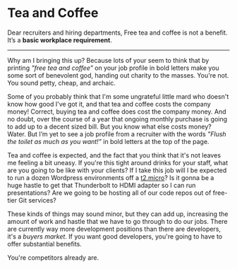 # Tea and Coffee

Dear recruiters and hiring departments,
Free tea and coffee is not a benefit. It’s a **basic workplace requirement**.

---

Why am I bringing this up? Because lots of your seem to think that by printing *"free tea and coffee"* on your job profile in bold letters make you some sort of benevolent god, handing out charity to the masses. You're not. You sound petty, cheap, and archaic. 

Some of you probably think that I'm some ungrateful little mard who doesn't know how good I've got it, and that tea and coffee costs the company money! Correct, buying tea and coffee does cost the company money. And no doubt, over the course of a year that ongoing monthly purchase is going to add up to a decent sized bill. But you know what else costs money? Water. But I’m yet to see a job profile from a recruiter with the words *”Flush the toilet as much as you want!”* in bold letters at the top of the page.

Tea and coffee is expected, and the fact that you think that it's not leaves me feeling a bit uneasy. If you're this tight around drinks for your staff, what are you going to be like with your clients? If I take this job will I be expected to run a dozen Wordpress environments off a [t2.micro](https://aws.amazon.com/ec2/instance-types/)? Is it gonna be a huge hastle to get that Thunderbolt to HDMI adapter so I can run presentations? Are we going to be hosting all of our code repos out of free-tier Git services?

These kinds of things may sound minor, but they can add up, increasing the amount of work and hastle that we have to go through to do our jobs. There are currently way more development positions than there are developers, it's a *buyers market*. If you want good developers, you're going to have to offer substantial benefits. 

You're competitors already are.
